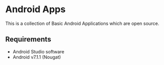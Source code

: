 # Android Apps
This is a collection of Basic Android Applications which are open source.

## Requirements
- Android Studio software
- Android v7.1.1 (Nougat)
